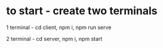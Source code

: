 # to start - create two terminals

1 terminal - cd client, npm i, npm run serve

2 terminal - cd server, npm i, npm start
